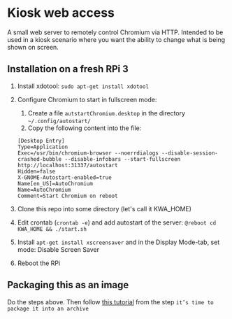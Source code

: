 # Kiosk web access
A small web server to remotely control Chromium via HTTP. Intended to be used in a kiosk scenario where you want the ability to change what is being shown on screen.

## Installation on a fresh RPi 3
1. Install xdotool: `sudo apt-get install xdotool`
2. Configure Chromium to start in fullscreen mode:
    1. Create a file `autstartChromium.desktop` in the directory `~/.config/autostart/`
    2. Copy the following content into the file:
    ```
    [Desktop Entry]
    Type=Application
    Exec=/usr/bin/chromium-browser --noerrdialogs --disable-session-crashed-bubble --disable-infobars --start-fullscreen http://localhost:31337/autostart
    Hidden=false
    X-GNOME-Autostart-enabled=true
    Name[en_US]=AutoChromium
    Name=AutoChromium
    Comment=Start Chromium on reboot
    ```
3. Clone this repo into some directory (let's call it KWA_HOME)
4. Edit crontab (`crontab -e`) and add autostart of the server: 
`@reboot cd KWA_HOME && ./start.sh`
5. Install `apt-get install xscreensaver`
and in the Display Mode-tab, set mode: Disable Screen Saver

6. Reboot the RPi

## Packaging this as an image

Do the steps above. Then follow [this tutorial](https://www.linuxvoice.com/build-your-own-linux-distro/)
from the step `it’s time to package it into an archive`